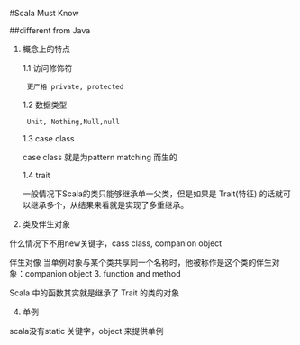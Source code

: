 #Scala Must Know

##different from Java

1. 概念上的特点

	1.1 访问修饰符
	
		更严格 private, protected
		
	1.2 数据类型
		
		Unit, Nothing,Null,null
		
	1.3 case class
	
	case class 就是为pattern matching 而生的
	
	
	1.4 trait
	
	
	一般情况下Scala的类只能够继承单一父类，但是如果是 Trait(特征) 的话就可以继承多个，从结果来看就是实现了多重继承。
	
2. 类及伴生对象

什么情况下不用new关键字，cass class, companion object


伴生对像
当单例对象与某个类共享同一个名称时，他被称作是这个类的伴生对象：companion object
3. function and method

Scala 中的函数其实就是继承了 Trait 的类的对象

4. 单例

scala没有static 关键字，object 来提供单例



